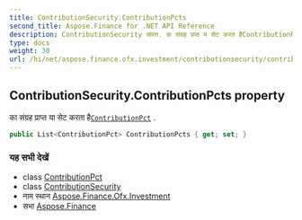 ```yaml
---
title: ContributionSecurity.ContributionPcts
second_title: Aspose.Finance for .NET API Reference
description: ContributionSecurity संपत्त. क संग्रह प्रप्त य सेट करत हैContributionPct .
type: docs
weight: 30
url: /hi/net/aspose.finance.ofx.investment/contributionsecurity/contributionpcts/
---
```

## ContributionSecurity.ContributionPcts property

का संग्रह प्राप्त या सेट करता है[`ContributionPct`](../../contributionpct/) .

```csharp
public List<ContributionPct> ContributionPcts { get; set; }
```

### यह सभी देखें

* class [ContributionPct](../../contributionpct/)
* class [ContributionSecurity](../)
* नाम स्थान [Aspose.Finance.Ofx.Investment](../../contributionsecurity/)
* सभा [Aspose.Finance](../../../)


